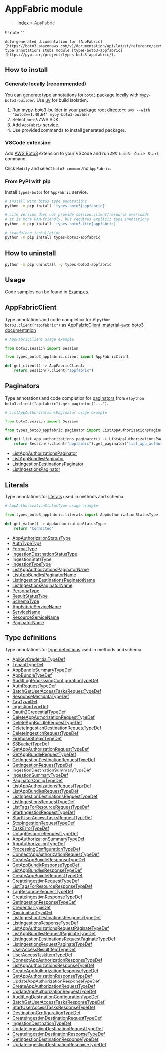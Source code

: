 #  AppFabric module

> [Index](../README.md) > AppFabric

!!! note ""

    Auto-generated documentation for [AppFabric](https://boto3.amazonaws.com/v1/documentation/api/latest/reference/services/appfabric.html#appfabric)
    type annotations stubs module [types-boto3-appfabric](https://pypi.org/project/types-boto3-appfabric/).

## How to install

### Generate locally (recommended)

You can generate type annotations for `boto3` package locally with `mypy-boto3-builder`.
Use [uv](https://docs.astral.sh/uv/getting-started/installation/) for build isolation.

1. Run mypy-boto3-builder in your package root directory: `uvx --with 'boto3==1.40.64' mypy-boto3-builder`
1. Select `boto3` AWS SDK.
1. Add `AppFabric` service.
1. Use provided commands to install generated packages.


### VSCode extension

Add [AWS Boto3](https://marketplace.visualstudio.com/items?itemName=Boto3typed.boto3-ide)
extension to your VSCode and run `AWS boto3: Quick Start` command.

Click `Modify` and select `boto3 common` and `AppFabric`.


### From PyPI with pip

Install `types-boto3` for `AppFabric` service.

```bash
# install with boto3 type annotations
python -m pip install 'types-boto3[appfabric]'

# Lite version does not provide session.client/resource overloads
# it is more RAM-friendly, but requires explicit type annotations
python -m pip install 'types-boto3-lite[appfabric]'

# standalone installation
python -m pip install types-boto3-appfabric
```



## How to uninstall

```bash
python -m pip uninstall -y types-boto3-appfabric
```

## Usage

Code samples can be found in [Examples](./usage.md).

## AppFabricClient

Type annotations and code completion for  `#!python boto3.client("appfabric")` as [AppFabricClient](./client.md)
[:material-aws: boto3 documentation](https://boto3.amazonaws.com/v1/documentation/api/latest/reference/services/appfabric.html#AppFabric.Client)

```python
# AppFabricClient usage example

from boto3.session import Session

from types_boto3_appfabric.client import AppFabricClient

def get_client() -> AppFabricClient:
    return Session().client("appfabric")
```


## Paginators

Type annotations and code completion for [paginators](./paginators.md)
from `#!python boto3.client("appfabric").get_paginator("...")`.

```python
# ListAppAuthorizationsPaginator usage example

from boto3.session import Session

from types_boto3_appfabric.paginator import ListAppAuthorizationsPaginator

def get_list_app_authorizations_paginator() -> ListAppAuthorizationsPaginator:
    return Session().client("appfabric").get_paginator("list_app_authorizations"))
```

- [ListAppAuthorizationsPaginator](./paginators.md#listappauthorizationspaginator)
- [ListAppBundlesPaginator](./paginators.md#listappbundlespaginator)
- [ListIngestionDestinationsPaginator](./paginators.md#listingestiondestinationspaginator)
- [ListIngestionsPaginator](./paginators.md#listingestionspaginator)









## Literals

Type annotations for [literals](./literals.md) used in methods and schema.

```python
# AppAuthorizationStatusType usage example

from types_boto3_appfabric.literals import AppAuthorizationStatusType

def get_value() -> AppAuthorizationStatusType:
    return "Connected"
```

- [AppAuthorizationStatusType](./literals.md#appauthorizationstatustype)
- [AuthTypeType](./literals.md#authtypetype)
- [FormatType](./literals.md#formattype)
- [IngestionDestinationStatusType](./literals.md#ingestiondestinationstatustype)
- [IngestionStateType](./literals.md#ingestionstatetype)
- [IngestionTypeType](./literals.md#ingestiontypetype)
- [ListAppAuthorizationsPaginatorName](./literals.md#listappauthorizationspaginatorname)
- [ListAppBundlesPaginatorName](./literals.md#listappbundlespaginatorname)
- [ListIngestionDestinationsPaginatorName](./literals.md#listingestiondestinationspaginatorname)
- [ListIngestionsPaginatorName](./literals.md#listingestionspaginatorname)
- [PersonaType](./literals.md#personatype)
- [ResultStatusType](./literals.md#resultstatustype)
- [SchemaType](./literals.md#schematype)
- [AppFabricServiceName](./literals.md#appfabricservicename)
- [ServiceName](./literals.md#servicename)
- [ResourceServiceName](./literals.md#resourceservicename)
- [PaginatorName](./literals.md#paginatorname)




## Type definitions

Type annotations for [type definitions](./type_defs.md) used in methods and schema.

- [ApiKeyCredentialTypeDef](./type_defs.md#apikeycredentialtypedef)
- [TenantTypeDef](./type_defs.md#tenanttypedef)
- [AppBundleSummaryTypeDef](./type_defs.md#appbundlesummarytypedef)
- [AppBundleTypeDef](./type_defs.md#appbundletypedef)
- [AuditLogProcessingConfigurationTypeDef](./type_defs.md#auditlogprocessingconfigurationtypedef)
- [AuthRequestTypeDef](./type_defs.md#authrequesttypedef)
- [BatchGetUserAccessTasksRequestTypeDef](./type_defs.md#batchgetuseraccesstasksrequesttypedef)
- [ResponseMetadataTypeDef](./type_defs.md#responsemetadatatypedef)
- [TagTypeDef](./type_defs.md#tagtypedef)
- [IngestionTypeDef](./type_defs.md#ingestiontypedef)
- [Oauth2CredentialTypeDef](./type_defs.md#oauth2credentialtypedef)
- [DeleteAppAuthorizationRequestTypeDef](./type_defs.md#deleteappauthorizationrequesttypedef)
- [DeleteAppBundleRequestTypeDef](./type_defs.md#deleteappbundlerequesttypedef)
- [DeleteIngestionDestinationRequestTypeDef](./type_defs.md#deleteingestiondestinationrequesttypedef)
- [DeleteIngestionRequestTypeDef](./type_defs.md#deleteingestionrequesttypedef)
- [FirehoseStreamTypeDef](./type_defs.md#firehosestreamtypedef)
- [S3BucketTypeDef](./type_defs.md#s3buckettypedef)
- [GetAppAuthorizationRequestTypeDef](./type_defs.md#getappauthorizationrequesttypedef)
- [GetAppBundleRequestTypeDef](./type_defs.md#getappbundlerequesttypedef)
- [GetIngestionDestinationRequestTypeDef](./type_defs.md#getingestiondestinationrequesttypedef)
- [GetIngestionRequestTypeDef](./type_defs.md#getingestionrequesttypedef)
- [IngestionDestinationSummaryTypeDef](./type_defs.md#ingestiondestinationsummarytypedef)
- [IngestionSummaryTypeDef](./type_defs.md#ingestionsummarytypedef)
- [PaginatorConfigTypeDef](./type_defs.md#paginatorconfigtypedef)
- [ListAppAuthorizationsRequestTypeDef](./type_defs.md#listappauthorizationsrequesttypedef)
- [ListAppBundlesRequestTypeDef](./type_defs.md#listappbundlesrequesttypedef)
- [ListIngestionDestinationsRequestTypeDef](./type_defs.md#listingestiondestinationsrequesttypedef)
- [ListIngestionsRequestTypeDef](./type_defs.md#listingestionsrequesttypedef)
- [ListTagsForResourceRequestTypeDef](./type_defs.md#listtagsforresourcerequesttypedef)
- [StartIngestionRequestTypeDef](./type_defs.md#startingestionrequesttypedef)
- [StartUserAccessTasksRequestTypeDef](./type_defs.md#startuseraccesstasksrequesttypedef)
- [StopIngestionRequestTypeDef](./type_defs.md#stopingestionrequesttypedef)
- [TaskErrorTypeDef](./type_defs.md#taskerrortypedef)
- [UntagResourceRequestTypeDef](./type_defs.md#untagresourcerequesttypedef)
- [AppAuthorizationSummaryTypeDef](./type_defs.md#appauthorizationsummarytypedef)
- [AppAuthorizationTypeDef](./type_defs.md#appauthorizationtypedef)
- [ProcessingConfigurationTypeDef](./type_defs.md#processingconfigurationtypedef)
- [ConnectAppAuthorizationRequestTypeDef](./type_defs.md#connectappauthorizationrequesttypedef)
- [CreateAppBundleResponseTypeDef](./type_defs.md#createappbundleresponsetypedef)
- [GetAppBundleResponseTypeDef](./type_defs.md#getappbundleresponsetypedef)
- [ListAppBundlesResponseTypeDef](./type_defs.md#listappbundlesresponsetypedef)
- [CreateAppBundleRequestTypeDef](./type_defs.md#createappbundlerequesttypedef)
- [CreateIngestionRequestTypeDef](./type_defs.md#createingestionrequesttypedef)
- [ListTagsForResourceResponseTypeDef](./type_defs.md#listtagsforresourceresponsetypedef)
- [TagResourceRequestTypeDef](./type_defs.md#tagresourcerequesttypedef)
- [CreateIngestionResponseTypeDef](./type_defs.md#createingestionresponsetypedef)
- [GetIngestionResponseTypeDef](./type_defs.md#getingestionresponsetypedef)
- [CredentialTypeDef](./type_defs.md#credentialtypedef)
- [DestinationTypeDef](./type_defs.md#destinationtypedef)
- [ListIngestionDestinationsResponseTypeDef](./type_defs.md#listingestiondestinationsresponsetypedef)
- [ListIngestionsResponseTypeDef](./type_defs.md#listingestionsresponsetypedef)
- [ListAppAuthorizationsRequestPaginateTypeDef](./type_defs.md#listappauthorizationsrequestpaginatetypedef)
- [ListAppBundlesRequestPaginateTypeDef](./type_defs.md#listappbundlesrequestpaginatetypedef)
- [ListIngestionDestinationsRequestPaginateTypeDef](./type_defs.md#listingestiondestinationsrequestpaginatetypedef)
- [ListIngestionsRequestPaginateTypeDef](./type_defs.md#listingestionsrequestpaginatetypedef)
- [UserAccessResultItemTypeDef](./type_defs.md#useraccessresultitemtypedef)
- [UserAccessTaskItemTypeDef](./type_defs.md#useraccesstaskitemtypedef)
- [ConnectAppAuthorizationResponseTypeDef](./type_defs.md#connectappauthorizationresponsetypedef)
- [ListAppAuthorizationsResponseTypeDef](./type_defs.md#listappauthorizationsresponsetypedef)
- [CreateAppAuthorizationResponseTypeDef](./type_defs.md#createappauthorizationresponsetypedef)
- [GetAppAuthorizationResponseTypeDef](./type_defs.md#getappauthorizationresponsetypedef)
- [UpdateAppAuthorizationResponseTypeDef](./type_defs.md#updateappauthorizationresponsetypedef)
- [CreateAppAuthorizationRequestTypeDef](./type_defs.md#createappauthorizationrequesttypedef)
- [UpdateAppAuthorizationRequestTypeDef](./type_defs.md#updateappauthorizationrequesttypedef)
- [AuditLogDestinationConfigurationTypeDef](./type_defs.md#auditlogdestinationconfigurationtypedef)
- [BatchGetUserAccessTasksResponseTypeDef](./type_defs.md#batchgetuseraccesstasksresponsetypedef)
- [StartUserAccessTasksResponseTypeDef](./type_defs.md#startuseraccesstasksresponsetypedef)
- [DestinationConfigurationTypeDef](./type_defs.md#destinationconfigurationtypedef)
- [CreateIngestionDestinationRequestTypeDef](./type_defs.md#createingestiondestinationrequesttypedef)
- [IngestionDestinationTypeDef](./type_defs.md#ingestiondestinationtypedef)
- [UpdateIngestionDestinationRequestTypeDef](./type_defs.md#updateingestiondestinationrequesttypedef)
- [CreateIngestionDestinationResponseTypeDef](./type_defs.md#createingestiondestinationresponsetypedef)
- [GetIngestionDestinationResponseTypeDef](./type_defs.md#getingestiondestinationresponsetypedef)
- [UpdateIngestionDestinationResponseTypeDef](./type_defs.md#updateingestiondestinationresponsetypedef)

